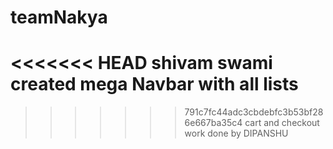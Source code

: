 # teamNakya
<<<<<<< HEAD
shivam swami created mega Navbar with all lists
=======


>>>>>>> 791c7fc44adc3cbdebfc3b53bf286e667ba35c4
>>>>>>cart and checkout work done by DIPANSHU